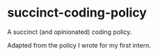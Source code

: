 # succinct-coding-policy
A succinct (and opinionated) coding policy. 

Adapted from the policy I wrote for my first intern.
